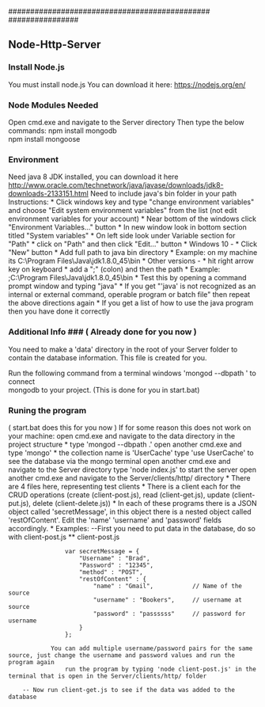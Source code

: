 ##############################################
################
##  Node-Http-Server

### Install Node.js ###
You must install node.js
You can download it here: https://nodejs.org/en/

### Node Modules Needed ###
Open cmd.exe and navigate to the Server directory
Then type the below commands:
npm install mongodb  
npm install mongoose

### Environment ###
Need java 8 JDK installed, you can download it here http://www.oracle.com/technetwork/java/javase/downloads/jdk8-downloads-2133151.html
Need to include java's bin folder in your path
	Instructions:
		* Click windows key and type "change environment variables" and choose "Edit system environment variables" from the list (not edit environment variables for your account)
		* Near bottom of the windows click "Environment Variables..." button
		* In new window look in bottom section titled "System variables"
		* On left side look under Variable section for "Path"
		* click on "Path" and then click "Edit..." button
			* Windows 10 - 
				* Click "New" button
				* Add full path to java bin directory
					* Example: on my machine its C:\Program Files\Java\jdk1.8.0_45\bin
			* Other versions -
				* hit right arrow key on keyboard
				* add a ";" (colon) and then the path
				* Example: ;C:\Program Files\Java\jdk1.8.0_45\bin
		* Test this by opening a command prompt window and typing "java"
			* If you get "'java' is not recognized as an internal or external command, operable program or batch file" 
				then repeat the above directions again
			* If you get a list of how to use the java program then you have done it correctly

### Additional Info ### ( Already done for you now )
You need to make a 'data' directory in the root of your Server folder to contain the database information. This file 
is created for you.

Run the following command from a terminal windows 'mongod --dbpath <path to data folder>' to connect  
mongodb to your project. (This is done for you in start.bat)

### Runing the program ###
( start.bat does this for you now ) If for some reason this does not work on your machine:
open cmd.exe and navigate to the data directory in the project structure
	* type 'mongod --dbpath .'
open another cmd.exe and type 'mongo'
	* the collection name is 'UserCache'
		type 'use UserCache' to see the database via the mongo terminal
open another cmd.exe and navigate to the Server directory
	type 'node index.js' to start the server
open another cmd.exe and navigate to the Server/clients/http/ directory
	* There are 4 files here, representing test clients
	* There is a client each for the CRUD operations (create (client-post.js), read (client-get.js), update (client-put.js), delete (client-delete.js))
	* In each of these programs there is a JSON object called 'secretMessage', in this object there is a nested object called 'restOfContent'. Edit 
		the 'name' 'username' and 'password' fields accordingly.
	* Examples:
		--First you need to put data in the database, do so with client-post.js
			** client-post.js

					var secretMessage = {
						"Username" : "Brad",
						"Password" : "12345",
						"method" : "POST",
						"restOfContent" : {
							"name" : "Gmail",			// Name of the source
							"username" : "Bookers",		// username at source
							"password" : "passssss"		// password for username
						}
					};

				You can add multiple username/password pairs for the same source, just change the username and password values and run the program again
					run the program by typing 'node client-post.js' in the terminal that is open in the Server/clients/http/ folder

		-- Now run client-get.js to see if the data was added to the database